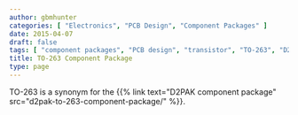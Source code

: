 ```yaml
---
author: gbmhunter
categories: [ "Electronics", "PCB Design", "Component Packages" ]
date: 2015-04-07
draft: false
tags: [ "component packages", "PCB design", "transistor", "TO-263", "D2PAK" ]
title: TO-263 Component Package
type: page
---
```


TO-263 is a synonym for the {{% link text="D2PAK component package" src="d2pak-to-263-component-package/" %}}.
